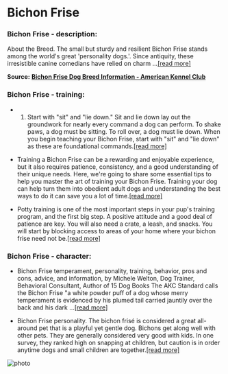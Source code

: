 # Bichon Frise

### Bichon Frise - description:

About the Breed. The small but sturdy and resilient Bichon Frise stands among the world's great 'personality dogs.'. Since antiquity, these irresistible canine comedians have relied on charm ...[\[read more\]](https://www.akc.org/dog-breeds/bichon-frise/)

**Source:** __[Bichon Frise Dog Breed Information - American Kennel Club](https://www.akc.org/dog-breeds/bichon-frise/)__

### Bichon Frise - training:

* 1. Start with "sit" and "lie down." Sit and lie down lay out the groundwork for nearly every command a dog can perform. To shake paws, a dog must be sitting. To roll over, a dog must lie down. When you begin teaching your Bichon Frise, start with "sit" and "lie down" as these are foundational commands.[\[read more\]](https://www.wikihow.com/Train-a-Bichon-Frise)

* Training a Bichon Frise can be a rewarding and enjoyable experience, but it also requires patience, consistency, and a good understanding of their unique needs. Here, we're going to share some essential tips to help you master the art of training your Bichon Frise. Training your dog can help turn them into obedient adult dogs and understanding the best ways to do it can save you a lot of time.[\[read more\]](https://petkeen.com/how-to-train-a-bichon-frise/)

* Potty training is one of the most important steps in your pup's training program, and the first big step. A positive attitude and a good deal of patience are key. You will also need a crate, a leash, and snacks. You will start by blocking access to areas of your home where your bichon frise need not be.[\[read more\]](https://bichonworld.net/how-to-train-bichon-frise/)

### Bichon Frise - character:

* Bichon Frise temperament, personality, training, behavior, pros and cons, advice, and information, by Michele Welton, Dog Trainer, Behavioral Consultant, Author of 15 Dog Books The AKC Standard calls the Bichon Frise "a white powder puff of a dog whose merry temperament is evidenced by his plumed tail carried jauntily over the back and his dark ...[\[read more\]](https://www.yourpurebredpuppy.com/reviews/bichonfrise.html)

* Bichon Frise personality. The bichon frisé is considered a great all-around pet that is a playful yet gentle dog. Bichons get along well with other pets. They are generally considered very good with kids. In one survey, they ranked high on snapping at children, but caution is in order anytime dogs and small children are together.[\[read more\]](https://www.hillspet.com/dog-care/dog-breeds/bichon-frise)

![photo](https://www.alcazar.in/UserUploads/Editted-Images/7c9rtwqotEHwvzbxR9e1.jpg)